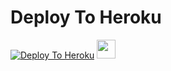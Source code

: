 
# Deploy To Heroku

[![Deploy To Heroku](https://www.herokucdn.com/deploy/button.svg)](https://heroku.com/deploy?template=https://github.com/krishnarjun00/tridev)
<a href="https://dashboard.heroku.com/new?template=https://github.com/krishnarjun00/tridev/)">
     <img height="30px" src="https://img.shields.io/badge/Deploy%20To%20Heroku-blueviolet?style=for-the-badge&logo=heroku">
  </a>
